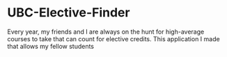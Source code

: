 # UBC-Elective-Finder

Every year, my friends and I are always on the hunt for high-average courses to take that can count for elective credits. This application I made that allows my fellow students
